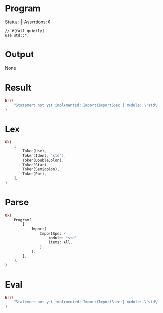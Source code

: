 # Program
Status: 🔴
Assertions: 0

```rustleaf
// #[fail_quietly]
use std::*;
```

# Output
None

# Result
```rust
Err(
    "Statement not yet implemented: Import(ImportSpec { module: \"std\", items: All })",
)
```

# Lex
```rust
Ok(
    [
        Token(Use),
        Token(Ident, "std"),
        Token(DoubleColon),
        Token(Star),
        Token(Semicolon),
        Token(Eof),
    ],
)
```

# Parse
```rust
Ok(
    Program(
        [
            Import(
                ImportSpec {
                    module: "std",
                    items: All,
                },
            ),
        ],
    ),
)
```

# Eval
```rust
Err(
    "Statement not yet implemented: Import(ImportSpec { module: \"std\", items: All })",
)
```